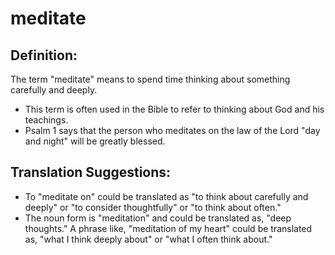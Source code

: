 # meditate #

## Definition: ##

The term "meditate" means to spend time thinking about something carefully and deeply.

* This term is often used in the Bible to refer to thinking about God and his teachings.
* Psalm 1 says that the person who meditates on the law of the Lord  "day and night" will be greatly blessed.

## Translation Suggestions: ##

* To "meditate on" could be translated as "to think about carefully and deeply" or "to consider thoughtfully" or "to think about often."
* The noun form is "meditation" and could be translated as, "deep thoughts." A phrase like, "meditation of my heart" could be translated as, "what I think deeply about" or "what I often think about."

